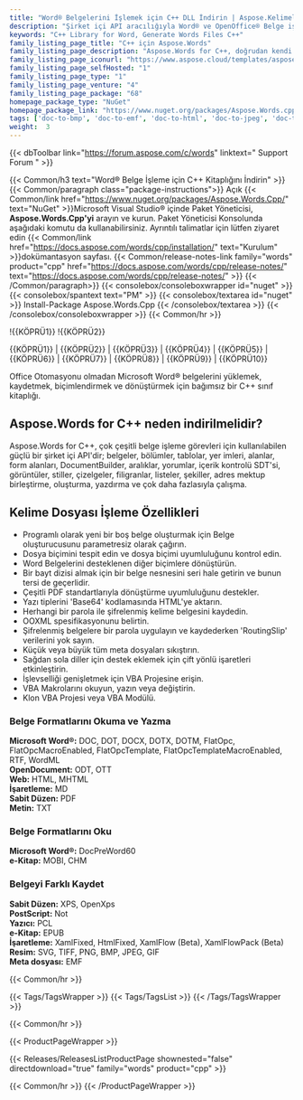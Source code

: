 ```yaml
---
title: "Word® Belgelerini İşlemek için C++ DLL İndirin | Aspose.Kelimeler"
description: "Şirket içi API aracılığıyla Word® ve OpenOffice® Belge işleme görevlerini gerçekleştirmek için sınıf kitaplığını içeren C++ DLL'lerini indirin. Yükleyin, düzenleyin, oluşturun, yazdırın ve dönüştürün."
keywords: "C++ Library for Word, Generate Words Files C++"
family_listing_page_title: "C++ için Aspose.Words"
family_listing_page_description: "Aspose.Words for C++, doğrudan kendi C++ uygulamalarınız içinde, belge oluşturma ve işleme dahil olmak üzere çok çeşitli belge işleme görevlerini gerçekleştirmenizi sağlayan gelişmiş bir Word belge işleme kitaplığıdır."
family_listing_page_iconurl: "https://www.aspose.cloud/templates/aspose/App_Themes/V3/images/words/272x272/aspose_words-for-cpp.png"
family_listing_page_selfHosted: "1"
family_listing_page_type: "1"
family_listing_page_venture: "4"
family_listing_page_package: "68"
homepage_package_type: "NuGet"
homepage_package_link: "https://www.nuget.org/packages/Aspose.Words.cpp"
tags: ['doc-to-bmp', 'doc-to-emf', 'doc-to-html', 'doc-to-jpeg', 'doc-to-pdf', 'doc-to-png', 'doc-to-postscript', 'doc-to-ps', 'docx-to-epub', 'docx-to-gif', 'docx-to-html', 'docx-to-markdown', 'docx-to-md', 'docx-to-mhtml', 'docx-to-pcl', 'docx-to-pdf', 'word-to-bmp', 'word-to-emf', 'word-to-epub', 'word-to-gif', 'word-to-html', 'word-to-jpeg', 'word-to-markdown', 'word-to-md', 'word-to-mhtml', 'word-to-pcl', 'word-to-pdf', 'word-to-png', 'word-to-postscript', 'word-to-ps']
weight:  3
---
```


{{< dbToolbar link="https://forum.aspose.com/c/words" linktext=" Support Forum " >}}

{{< Common/h3 text="Word® Belge İşleme için C++ Kitaplığını İndirin"  >}}
{{< Common/paragraph class="package-instructions">}}
Açık
{{< Common/link href="https://www.nuget.org/packages/Aspose.Words.Cpp/" text="NuGet"  >}}Microsoft Visual Studio® içinde Paket Yöneticisi, <b>Aspose.Words.Cpp'yi</b> arayın ve kurun. Paket Yöneticisi Konsolunda aşağıdaki komutu da kullanabilirsiniz. Ayrıntılı talimatlar için lütfen ziyaret edin
{{< Common/link href="https://docs.aspose.com/words/cpp/installation/" text="Kurulum"  >}}dokümantasyon sayfası.
{{< Common/release-notes-link family="words" product="cpp" href="https://docs.aspose.com/words/cpp/release-notes/" text="https://docs.aspose.com/words/cpp/release-notes/"  >}}
{{< /Common/paragraph>}}
{{< consolebox/consoleboxwrapper id="nuget" >}}
       {{< consolebox/spantext text="PM" >}}
       {{< consolebox/textarea id="nuget" >}} Install-Package Aspose.Words.Cpp {{< /consolebox/textarea >}}
{{< /consolebox/consoleboxwrapper >}}
{{< Common/hr >}}

!{{KÖPRÜ1}} !{{KÖPRÜ2}}

{{KÖPRÜ1}} | {{KÖPRÜ2}} | {{KÖPRÜ3}} | {{KÖPRÜ4}} | {{KÖPRÜ5}} | {{KÖPRÜ6}} | {{KÖPRÜ7}} | {{KÖPRÜ8}} | {{KÖPRÜ9}} | {{KÖPRÜ10}}

Office Otomasyonu olmadan Microsoft Word® belgelerini yüklemek, kaydetmek, biçimlendirmek ve dönüştürmek için bağımsız bir C++ sınıf kitaplığı.

## Aspose.Words for C++ neden indirilmelidir?

Aspose.Words for C++, çok çeşitli belge işleme görevleri için kullanılabilen güçlü bir şirket içi API'dir; belgeler, bölümler, tablolar, yer imleri, alanlar, form alanları, DocumentBuilder, aralıklar, yorumlar, içerik kontrolü SDT'si, görüntüler, stiller, çizelgeler, filigranlar, listeler, şekiller, adres mektup birleştirme, oluşturma, yazdırma ve çok daha fazlasıyla çalışma.

## Kelime Dosyası İşleme Özellikleri

- Programlı olarak yeni bir boş belge oluşturmak için Belge oluşturucusunu parametresiz olarak çağırın.
- Dosya biçimini tespit edin ve dosya biçimi uyumluluğunu kontrol edin.
- Word Belgelerini desteklenen diğer biçimlere dönüştürün.
- Bir bayt dizisi almak için bir belge nesnesini seri hale getirin ve bunun tersi de geçerlidir.
- Çeşitli PDF standartlarıyla dönüştürme uyumluluğunu destekler.
- Yazı tiplerini 'Base64' kodlamasında HTML'ye aktarın.
- Herhangi bir parola ile şifrelenmiş kelime belgesini kaydedin.
- OOXML spesifikasyonunu belirtin.
- Şifrelenmiş belgelere bir parola uygulayın ve kaydederken 'RoutingSlip' verilerini yok sayın.
- Küçük veya büyük tüm meta dosyaları sıkıştırın.
- Sağdan sola diller için destek eklemek için çift yönlü işaretleri etkinleştirin.
- İşlevselliği genişletmek için VBA Projesine erişin.
- VBA Makrolarını okuyun, yazın veya değiştirin.
- Klon VBA Projesi veya VBA Modülü.

### Belge Formatlarını Okuma ve Yazma

**Microsoft Word®:** DOC, DOT, DOCX, DOTX, DOTM, FlatOpc, FlatOpcMacroEnabled, FlatOpcTemplate, FlatOpcTemplateMacroEnabled, RTF, WordML\
**OpenDocument:** ODT, OTT\
**Web:** HTML, MHTML\
**İşaretleme:** MD\
**Sabit Düzen:** PDF\
**Metin:** TXT

### Belge Formatlarını Oku

**Microsoft Word®:** DocPreWord60\
**e-Kitap:** MOBI, CHM

### Belgeyi Farklı Kaydet

**Sabit Düzen:** XPS, OpenXps\
**PostScript:** Not\
**Yazıcı:** PCL\
**e-Kitap:** EPUB\
**İşaretleme:** XamlFixed, HtmlFixed, XamlFlow (Beta), XamlFlowPack (Beta)\
**Resim:** SVG, TIFF, PNG, BMP, JPEG, GIF\
**Meta dosyası:** EMF

{{< Common/hr >}}

{{< Tags/TagsWrapper >}}
 {{< Tags/TagsList >}}
{{< /Tags/TagsWrapper >}}

{{< Common/hr >}}

{{< ProductPageWrapper >}}
<!-- ReleasesListProductPage-->
   {{< Releases/ReleasesListProductPage shownested="false"  directdownload="true" family="words" product="cpp" >}}
<!-- /ReleasesListProductPage-->
{{< Common/hr >}}
{{< /ProductPageWrapper >}}

